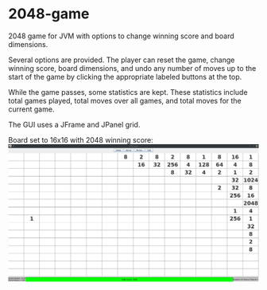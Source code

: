 # 2048-game
2048 game for JVM with options to change winning score and board dimensions. 

Several options are provided. The player can reset the game, change winning score, board dimensions, and undo any number of moves up to the start of the game by clicking the appropriate labeled buttons at the top. 

While the game passes, some statistics are kept. These statistics include total games played, total moves over all games, and total moves for the current game.

The GUI uses a JFrame and JPanel grid.

Board set to 16x16 with 2048 winning score: 
![16x16 Board in action!](/game2048LargeBoard.png)
